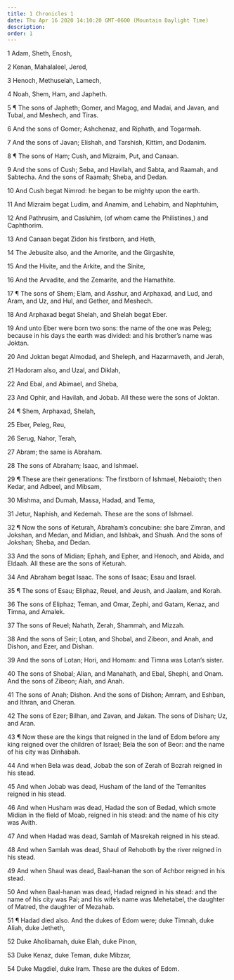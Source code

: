 ```yaml
---
title: 1 Chronicles 1
date: Thu Apr 16 2020 14:10:20 GMT-0600 (Mountain Daylight Time)
description: 
order: 1
---
```


<p>1 Adam, Sheth, Enosh,</p>
<p>2 Kenan, Mahalaleel, Jered,</p>
<p>3 Henoch, Methuselah, Lamech,</p>
<p>4 Noah, Shem, Ham, and Japheth.</p>
<p>
  5 &#xB6; The sons of Japheth; Gomer, and Magog, and Madai, and Javan, and
  Tubal, and Meshech, and Tiras.
</p>
<p>6 And the sons of Gomer; Ashchenaz, and Riphath, and Togarmah.</p>
<p>7 And the sons of Javan; Elishah, and Tarshish, Kittim, and Dodanim.</p>
<p>8 &#xB6; The sons of Ham; Cush, and Mizraim, Put, and Canaan.</p>
<p>
  9 And the sons of Cush; Seba, and Havilah, and Sabta, and Raamah, and
  Sabtecha. And the sons of Raamah; Sheba, and Dedan.
</p>
<p>10 And Cush begat Nimrod: he began to be mighty upon the earth.</p>
<p>11 And Mizraim begat Ludim, and Anamim, and Lehabim, and Naphtuhim,</p>
<p>
  12 And Pathrusim, and Casluhim, (of whom came the Philistines,) and
  Caphthorim.
</p>
<p>13 And Canaan begat Zidon his firstborn, and Heth,</p>
<p>14 The Jebusite also, and the Amorite, and the Girgashite,</p>
<p>15 And the Hivite, and the Arkite, and the Sinite,</p>
<span></span>
<p>16 And the Arvadite, and the Zemarite, and the Hamathite.</p>
<p>
  17 &#xB6; The sons of Shem; Elam, and Asshur, and Arphaxad, and Lud, and Aram,
  and Uz, and Hul, and Gether, and Meshech.
</p>
<p>18 And Arphaxad begat Shelah, and Shelah begat Eber.</p>
<p>
  19 And unto Eber were born two sons: the name of the one was Peleg; because in
  his days the earth was divided: and his brother&#x2019;s name was Joktan.
</p>
<p>20 And Joktan begat Almodad, and Sheleph, and Hazarmaveth, and Jerah,</p>
<p>21 Hadoram also, and Uzal, and Diklah,</p>
<p>22 And Ebal, and Abimael, and Sheba,</p>
<p>23 And Ophir, and Havilah, and Jobab. All these were the sons of Joktan.</p>
<p>24 &#xB6; Shem, Arphaxad, Shelah,</p>
<p>25 Eber, Peleg, Reu,</p>
<p>26 Serug, Nahor, Terah,</p>
<p>27 Abram; the same is Abraham.</p>
<p>28 The sons of Abraham; Isaac, and Ishmael.</p>
<p>
  29 &#xB6; These are their generations: The firstborn of Ishmael, Nebaioth;
  then Kedar, and Adbeel, and Mibsam,
</p>
<p>30 Mishma, and Dumah, Massa, Hadad, and Tema,</p>
<p>31 Jetur, Naphish, and Kedemah. These are the sons of Ishmael.</p>
<p>
  32 &#xB6; Now the sons of Keturah, Abraham&#x2019;s concubine: she bare
  Zimran, and Jokshan, and Medan, and Midian, and Ishbak, and Shuah. And the
  sons of Jokshan; Sheba, and Dedan.
</p>
<p>
  33 And the sons of Midian; Ephah, and Epher, and Henoch, and Abida, and
  Eldaah. All these are the sons of Keturah.
</p>
<p>34 And Abraham begat Isaac. The sons of Isaac; Esau and Israel.</p>
<p>
  35 &#xB6; The sons of Esau; Eliphaz, Reuel, and Jeush, and Jaalam, and Korah.
</p>
<p>
  36 The sons of Eliphaz; Teman, and Omar, Zephi, and Gatam, Kenaz, and Timna,
  and Amalek.
</p>
<p>37 The sons of Reuel; Nahath, Zerah, Shammah, and Mizzah.</p>
<p>
  38 And the sons of Seir; Lotan, and Shobal, and Zibeon, and Anah, and Dishon,
  and Ezer, and Dishan.
</p>
<p>
  39 And the sons of Lotan; Hori, and Homam: and Timna was Lotan&#x2019;s
  sister.
</p>
<p>
  40 The sons of Shobal; Alian, and Manahath, and Ebal, Shephi, and Onam. And
  the sons of Zibeon; Aiah, and Anah.
</p>
<p>
  41 The sons of Anah; Dishon. And the sons of Dishon; Amram, and Eshban, and
  Ithran, and Cheran.
</p>
<p>
  42 The sons of Ezer; Bilhan, and Zavan, and Jakan. The sons of Dishan; Uz, and
  Aran.
</p>
<p>
  43 &#xB6; Now these are the kings that reigned in the land of Edom before any
  king reigned over the children of Israel; Bela the son of Beor: and the name
  of his city was Dinhabah.
</p>
<p>
  44 And when Bela was dead, Jobab the son of Zerah of Bozrah reigned in his
  stead.
</p>
<p>
  45 And when Jobab was dead, Husham of the land of the Temanites reigned in his
  stead.
</p>
<p>
  46 And when Husham was dead, Hadad the son of Bedad, which smote Midian in the
  field of Moab, reigned in his stead: and the name of his city was Avith.
</p>
<p>47 And when Hadad was dead, Samlah of Masrekah reigned in his stead.</p>
<p>
  48 And when Samlah was dead, Shaul of Rehoboth by the river reigned in his
  stead.
</p>
<p>
  49 And when Shaul was dead, Baal-hanan the son of Achbor reigned in his stead.
</p>
<p>
  50 And when Baal-hanan was dead, Hadad reigned in his stead: and the name of
  his city was Pai; and his wife&#x2019;s name was Mehetabel, the daughter of
  Matred, the daughter of Mezahab.
</p>
<p>
  51 &#xB6; Hadad died also. And the dukes of Edom were; duke Timnah, duke
  Aliah, duke Jetheth,
</p>
<p>52 Duke Aholibamah, duke Elah, duke Pinon,</p>
<p>53 Duke Kenaz, duke Teman, duke Mibzar,</p>
<p>54 Duke Magdiel, duke Iram. These are the dukes of Edom.</p>
